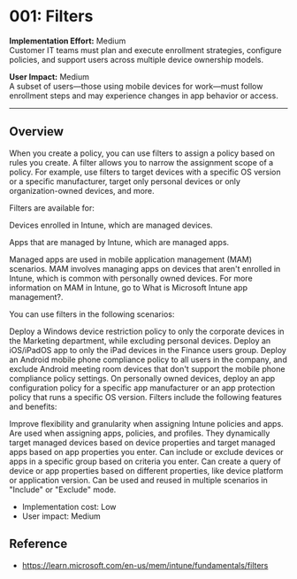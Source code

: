 # 001: Filters

**Implementation Effort:** Medium  
Customer IT teams must plan and execute enrollment strategies, configure policies, and support users across multiple device ownership models.

**User Impact:** Medium  
A subset of users—those using mobile devices for work—must follow enrollment steps and may experience changes in app behavior or access.

---

## Overview

When you create a policy, you can use filters to assign a policy based on rules you create. A filter allows you to narrow the assignment scope of a policy. For example, use filters to target devices with a specific OS version or a specific manufacturer, target only personal devices or only organization-owned devices, and more.

Filters are available for:

Devices enrolled in Intune, which are managed devices.

Apps that are managed by Intune, which are managed apps.

Managed apps are used in mobile application management (MAM) scenarios. MAM involves managing apps on devices that aren't enrolled in Intune, which is common with personally owned devices. For more information on MAM in Intune, go to What is Microsoft Intune app management?.

You can use filters in the following scenarios:

Deploy a Windows device restriction policy to only the corporate devices in the Marketing department, while excluding personal devices.
Deploy an iOS/iPadOS app to only the iPad devices in the Finance users group.
Deploy an Android mobile phone compliance policy to all users in the company, and exclude Android meeting room devices that don't support the mobile phone compliance policy settings.
On personally owned devices, deploy an app configuration policy for a specific app manufacturer or an app protection policy that runs a specific OS version.
Filters include the following features and benefits:

Improve flexibility and granularity when assigning Intune policies and apps.
Are used when assigning apps, policies, and profiles. They dynamically target managed devices based on device properties and target managed apps based on app properties you enter.
Can include or exclude devices or apps in a specific group based on criteria you enter.
Can create a query of device or app properties based on different properties, like device platform or application version.
Can be used and reused in multiple scenarios in "Include" or "Exclude" mode.

* Implementation cost: Low
* User impact: Medium

## Reference

* https://learn.microsoft.com/en-us/mem/intune/fundamentals/filters